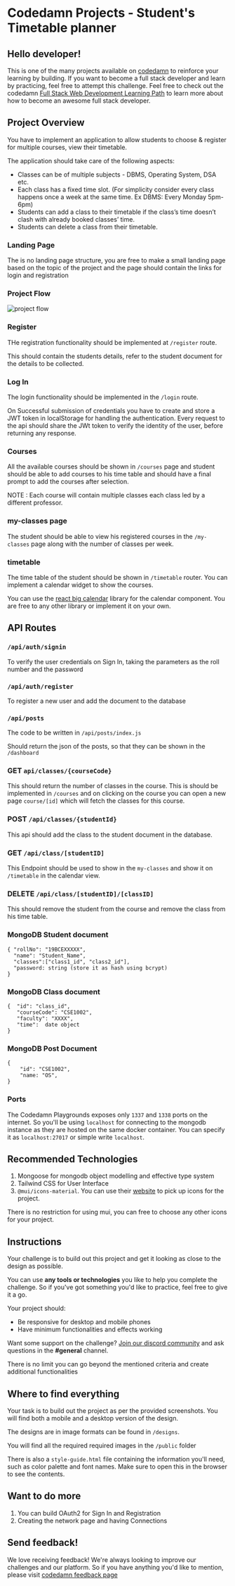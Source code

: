 # Codedamn Projects - Student's Timetable planner

## Hello developer!

This is one of the many projects available on [codedamn](https://codedamn.com/projects) to reinforce your learning by building. If you want to become a full stack developer and learn by practicing, feel free to attempt this challenge. Feel free to check out the codedamn [Full Stack Web Development Learning Path](https://codedamn.com/learning-paths/fullstack) to learn more about how to become an awesome full stack developer.

## Project Overview

You have to implement an application to allow students to choose & register for multiple courses, view their timetable.

The application should take care of the following aspects: 

-  Classes can be of multiple subjects - DBMS, Operating System, DSA etc. 
-  Each class has a fixed time slot. (For simplicity consider every class happens once a week at the same time. Ex DBMS: Every Monday 5pm-6pm) 
-  Students can add a class to their timetable if the class’s time doesn’t clash with already booked classes’ time. 
-  Students can delete a class from their timetable.


### Landing Page

The is no landing page structure, you are free to make a small landing page based on the topic of the project and the page should contain the links for login and registration 

### Project Flow

![project flow](https://raw.githubusercontent.com/codedamn-projects/student-timetable-planner/master/assets/editing.png)
### Register

THe registration functionality should be implemented at  `/register` route.

This should contain the students details, refer to the student document for the details to be collected. 

### Log In

The login functionality should be implemented in the `/login` route.

On Successful submission of credentials you have to create and store a JWT token in localStorage for handling the authentication. Every request to the api should share the JWt token to verify the identity of the user, before returning any response. 

### Courses

All the available courses should be shown in `/courses` page and student should be able to add courses to his time table and should have a final prompt to add the courses after selection. 

NOTE : Each course will contain multiple classes each class led by a different professor. 
### my-classes page

The student should be able to view his registered courses in the `/my-classes` page along with the number of classes per week. 
### timetable

The time table of the student should be shown in `/timetable` router. You can implement a calendar widget to show the courses. 


You can use the [react big calendar](https://github.com/jquense/react-big-calendar) library for the calendar component. You are free to any other library or implement it on your own. 


## API Routes 

### `/api/auth/signin`

To verify the user credentials on Sign In, taking the parameters as the roll number and the password 

### `/api/auth/register` 

To register a new user and add the document to the database
### `/api/posts`

The code to be written in `/api/posts/index.js`

Should return the json of the posts, so that they can be shown in the `/dashboard`

### GET `api/classes/{courseCode}`

This should return the number of classes in the course. This is should be implemented in `/courses` and on clicking on the course you can open a new page `course/[id]` which will fetch the classes for this course. 

### POST `/api/classes/{studentId}`

This api should add the class to the student document in the database. 

### GET `/api/class/[studentID]`

This Endpoint should be used to show in the `my-classes` and show it on `/timetable` in the calendar view. 

### DELETE `/api/class/[studentID]/[classID]`

This should remove the student from the course and remove the class from his time table. 


### MongoDB Student document
```
{ "rollNo": "19BCEXXXXX",
  "name": "Student_Name",
  "classes":["class1_id", "class2_id"],
  "password: string (store it as hash using bcrypt)
}
```
### MongoDB Class document
```
{  "id": "class_id",
   "courseCode": "CSE1002",
   "faculty": "XXXX",
   "time":  date object
}
```

### MongoDB Post Document
```
{ 
    "id": "CSE1002",
    "name: "OS", 
}
```

### Ports 
The Codedamn Playgrounds exposes only `1337` and `1338` ports on the internet. So you'll be using `localhost` for connecting to the mongodb instance as they are hosted on the same docker container. You can specify it as `localhost:27017` or simple write `localhost`. 

## Recommended Technologies 

1. Mongoose for mongodb object modelling and effective type system 
1. Tailwind CSS for User Interface
1. `@mui/icons-material`. You can use their [website](https://mui.com/components/material-icons/) to pick up icons for the project. 

There is no restriction for using mui, you can free to choose any other icons for your project.


## Instructions

Your challenge is to build out this project and get it looking as close to the design as possible.

You can use **any tools or technologies** you like to help you complete the challenge. So if you've got something you'd like to practice, feel free to give it a go.

Your project should:

-   Be responsive for desktop and mobile phones
-   Have minimum functionalities and effects working


Want some support on the challenge? [Join our discord community](https://cdm.sh/discord) and ask questions in the **#general** channel.

There is no limit you can go beyond the mentioned criteria and create additional functionalities


## Where to find everything

Your task is to build out the project as per the provided screenshots. You will find both a mobile and a desktop version of the design.

The designs are in image formats can be found in `/designs`.

You will find all the required required images in the `/public` folder

There is also a `style-guide.html` file containing the information you'll need, such as color palette and font names. Make sure to open this in the browser to see the contents.

## Want to do more

1. You can build OAuth2 for Sign In and Registration
1. Creating the network page and having Connections

## Send feedback!

We love receiving feedback! We're always looking to improve our challenges and our platform. So if you have anything you'd like to mention, please visit [codedamn feedback page](https://codedamn.com/contact)